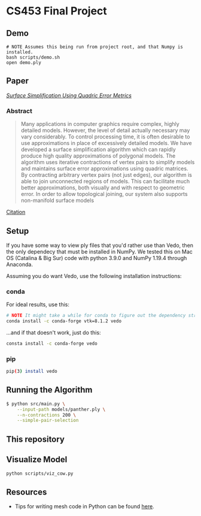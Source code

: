 # CS453 Final Project

## Demo

```
# NOTE Assumes this being run from project root, and that Numpy is installed.
bash scripts/demo.sh
open demo.ply
```

## Paper

[_Surface Simplification Using Quadric Error Metrics_](https://www.cs.cmu.edu/~./garland/Papers/quadrics.pdf)

### Abstract

> Many applications in computer graphics require complex, highly detailed models. However, the level of detail actually necessary may vary considerably. To control processing time, it is often desirable to use approximations in place of excessively detailed models. We have developed a surface simplification algorithm which can rapidly produce high quality approximations of polygonal models. The algorithm uses iterative contractions of vertex pairs to simplify models and maintains surface error approximations using quadric matrices. By contracting arbitrary vertex pairs (not just edges), our algorithm is able to join unconnected regions of models. This can facilitate much better approximations, both visually and with respect to geometric error. In order to allow topological joining, our system also supports non-manifold surface models

[Citation](./assets/citation-2417323.bib)

## Setup

If you have some way to view ply files that you'd rather use than Vedo, then the only dependecy that must be installed in NumPy. We tested this on Mac OS (Catalina & Big Sur) code with python 3.9.0 and NumPy 1.19.4 through Anaconda.

Assuming you do want Vedo, use the following installation instructions:

### conda

For ideal results, use this:

``` bash
# NOTE It might take a while for conda to figure out the dependency structure...ß
conda install -c conda-forge vtk=8.1.2 vedo
```

...and if that doesn't work, just do this:

``` bash
consta install -c conda-forge vedo
```

<!-- REVIEW 

``` bash
conda create --file requirements.txt --name viz python=3.9 -y
conda activate viz
``` -->

### pip

``` bash
pip(3) install vedo
```

<!-- REVIEW 

``` bash
# NOTE try pip3 if that doesn't work on Mac OS Catalina or later.
pip install -r requirements.txt
``` -->

## Running the Algorithm

``` bash
$ python src/main.py \
    --input-path models/panther.ply \
    --n-contractions 200 \
    --simple-pair-selection
```

## This repository

<!-- TODO ### assets/

* **citation-2417323.bib**: BibTEX citation for original paper downloaded from [ResearchGate](https://www.researchgate.net/publication/2417323_Surface_Simplification_Using_Quadric_Error_Metrics/citation/download).
* **quadrics.pdf**: Original CMU paper, for convenience.

### models/

* **cow.obj**: Original 3D cow model from the original paper.

### src/

* **garland_heckbert.py**: Main file for the alorithm implementation. -->

## Visualize Model

``` bash
python scripts/viz_cow.py
```

## Resources

* Tips for writing mesh code in Python can be found [here](https://github.com/mikedh/trimesh/blob/master/trimesh/exchange/README.md).

